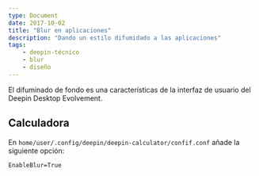 ```yaml
---
type: Document
date: 2017-10-02
title: "Blur en aplicaciones"
description: "Dando un estilo difumidado a las aplicaciones"
tags:
    - deepin-técnico
    - blur
    - diseño
---
```


El difuminado de fondo es una características de la interfaz de usuario del Deepin Desktop Evolvement.

## Calculadora
En `home/user/.config/deepin/deepin-calculator/confif.conf` añade la siguiente opción:

~~~
EnableBlur=True
~~~
